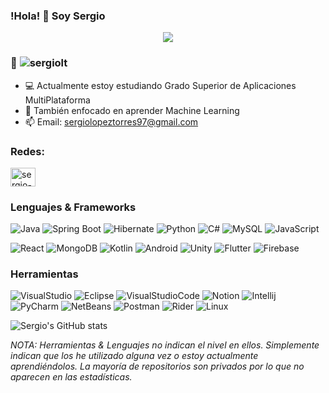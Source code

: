 ### !Hola! :wave: Soy Sergio

<div align="center">
<img src="https://media.giphy.com/media/NTur7XlVDUdqM/giphy.gif">
</div>


### :eyes:   <span align="left"> <img src="https://komarev.com/ghpvc/?username=sergiolt&label=Profile%20views&color=0e75b6&style=flat" alt="sergiolt" /> </span>


 - :computer: Actualmente estoy estudiando Grado Superior de Aplicaciones MultiPlataforma 
 - :book: También enfocado en aprender Machine Learning
 - :mailbox: Email: sergiolopeztorres97@gmail.com
 
 ### Redes:

<a href="https://linkedin.com/in/sergio-lopez-torres" target="blank"><img align="center" src="https://raw.githubusercontent.com/rahuldkjain/github-profile-readme-generator/master/src/images/icons/Social/linked-in-alt.svg" alt="sergio-lopez-torres" height="30" width="40" /></a>


 

### Lenguajes & Frameworks

![Java](https://img.shields.io/badge/-Java-435?&logo=Java&logoColor=ffffff)
![Spring Boot](https://img.shields.io/badge/-Spring%20Boot-435?&logo=springboot)
![Hibernate](https://img.shields.io/badge/-Hibernate-435?&logo=hibernate)
![Python](https://img.shields.io/badge/-Python-435?&logo=python)
![C#](https://img.shields.io/badge/-CSharp-435?&logo=csharp)
![MySQL](https://img.shields.io/badge/-SQL-435?&logo=MySQL&logoColor=4479A1)
![JavaScript](https://img.shields.io/badge/-JavaScript-435?&logo=JavaScript&logoColor=ddc508)

![React](https://img.shields.io/badge/-React-435?&logo=react)
![MongoDB](https://img.shields.io/badge/-Mongodb-435?&logo=mongodb)
![Kotlin](https://img.shields.io/badge/-Kotlin-435?&logo=kotlin)
![Android](https://img.shields.io/badge/-Android%20Studio-435?&logo=android)
![Unity](https://img.shields.io/badge/-Unity-435?&logo=unity)
![Flutter](https://img.shields.io/badge/-Flutter-435?&logo=flutter)
![Firebase](https://img.shields.io/badge/-Firebase-435?&logo=firebase)

### Herramientas
![VisualStudio](https://img.shields.io/badge/-Visual%20Studio-000?&logo=visual-studio&logoColor=b70cee)
![Eclipse](https://img.shields.io/badge/-Eclipse-000?&logo=eclipse&logoColor=3b016b)
![VisualStudioCode](https://img.shields.io/badge/-Visual%20Studio%20Code-000?&logo=visual-studio-code&logoColor=0b6eec)
![Notion](https://img.shields.io/badge/-Notion-000?&logo=notion)
![Intellij](https://img.shields.io/badge/-Intellij-000?&logo=intellij-idea)
![PyCharm](https://img.shields.io/badge/-PyCharm-000?&logo=pycharm)
![NetBeans](https://img.shields.io/badge/-NetBeans-000?&logo=apache-netbeans-ide)
![Postman](https://img.shields.io/badge/-Postman-000?&logo=postman)
![Rider](https://img.shields.io/badge/-Rider-000?&logo=rider)
![Linux](https://img.shields.io/badge/-Linux-000?&logo=linux)

![Sergio's GitHub stats](https://github-readme-stats.vercel.app/api?username=sergiolt&count_private=true&show_icons=true)


<i>NOTA: Herramientas & Lenguajes no indican el nivel en ellos. Simplemente indican que los he utilizado alguna vez o estoy actualmente aprendiéndolos. La mayoría de repositorios son privados por lo que no aparecen en las estadísticas.</i>



